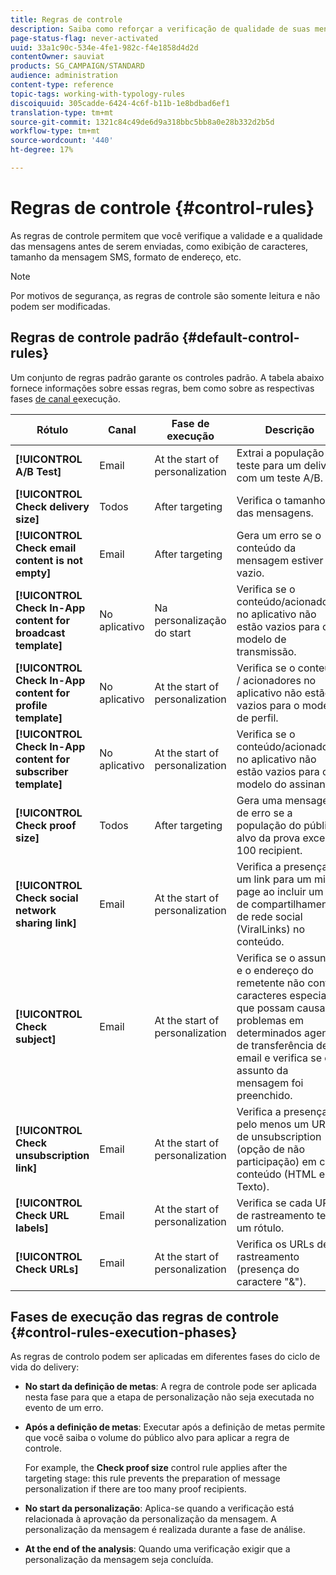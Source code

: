 ```yaml
---
title: Regras de controle
description: Saiba como reforçar a verificação de qualidade de suas mensagens com regras de controle.
page-status-flag: never-activated
uuid: 33a1c90c-534e-4fe1-982c-f4e1858d4d2d
contentOwner: sauviat
products: SG_CAMPAIGN/STANDARD
audience: administration
content-type: reference
topic-tags: working-with-typology-rules
discoiquuid: 305cadde-6424-4c6f-b11b-1e8bdbad6ef1
translation-type: tm+mt
source-git-commit: 1321c84c49de6d9a318bbc5bb8a0e28b332d2b5d
workflow-type: tm+mt
source-wordcount: '440'
ht-degree: 17%

---
```



# Regras de controle {#control-rules}

As regras de controle permitem que você verifique a validade e a qualidade das mensagens antes de serem enviadas, como exibição de caracteres, tamanho da mensagem SMS, formato de endereço, etc.

>[!NOTE]
>
>Por motivos de segurança, as regras de controle são somente leitura e não podem ser modificadas.

## Regras de controle padrão {#default-control-rules}

Um conjunto de regras padrão garante os controles padrão. A tabela abaixo fornece informações sobre essas regras, bem como sobre as respectivas fases [de canal e](#control-rules-execution-phases)execução.

| Rótulo | Canal  | Fase de execução | Descrição |
---------|----------|---------|---------
| **[!UICONTROL A/B Test]** | Email | At the start of personalization | Extrai a população de teste para um delivery com um teste A/B. |
| **[!UICONTROL Check delivery size]** | Todos | After targeting | Verifica o tamanho das mensagens. |
| **[!UICONTROL Check email content is not empty]** | Email | After targeting | Gera um erro se o conteúdo da mensagem estiver vazio. |
| **[!UICONTROL Check In-App content for broadcast template]** | No aplicativo | Na personalização do start | Verifica se o conteúdo/acionadores no aplicativo não estão vazios para o modelo de transmissão. |
| **[!UICONTROL Check In-App content for profile template]** | No aplicativo | At the start of personalization | Verifica se o conteúdo / acionadores no aplicativo não estão vazios para o modelo de perfil. |
| **[!UICONTROL Check In-App content for subscriber template]** | No aplicativo | At the start of personalization | Verifica se o conteúdo/acionadores no aplicativo não estão vazios para o modelo do assinante. |
| **[!UICONTROL Check proof size]** | Todos | After targeting | Gera uma mensagem de erro se a população do público alvo da prova exceder 100 recipient. |
| **[!UICONTROL Check social network sharing link]** | Email | At the start of personalization | Verifica a presença de um link para um mirror page ao incluir um link de compartilhamento de rede social (ViralLinks) no conteúdo. |
| **[!UICONTROL Check subject]** | Email | At the start of personalization | Verifica se o assunto e o endereço do remetente não contêm caracteres especiais que possam causar problemas em determinados agentes de transferência de email e verifica se o assunto da mensagem foi preenchido. |
| **[!UICONTROL Check unsubscription link]** | Email | At the start of personalization | Verifica a presença de pelo menos um URL de unsubscription (opção de não participação) em cada conteúdo (HTML e Texto). |
| **[!UICONTROL Check URL labels]** | Email | At the start of personalization | Verifica se cada URL de rastreamento tem um rótulo. |
| **[!UICONTROL Check URLs]** | Email | At the start of personalization | Verifica os URLs de rastreamento (presença do caractere &quot;&amp;&quot;). |

## Fases de execução das regras de controle {#control-rules-execution-phases}

As regras de controlo podem ser aplicadas em diferentes fases do ciclo de vida do delivery:

* **No start da definição de metas**: A regra de controle pode ser aplicada nesta fase para que a etapa de personalização não seja executada no evento de um erro.

* **Após a definição de metas**: Executar após a definição de metas permite que você saiba o volume do público alvo para aplicar a regra de controle.

   For example, the **Check proof size** control rule applies after the targeting stage: this rule prevents the preparation of message personalization if there are too many proof recipients.

* **No start da personalização**: Aplica-se quando a verificação está relacionada à aprovação da personalização da mensagem. A personalização da mensagem é realizada durante a fase de análise.

* **At the end of the analysis**: Quando uma verificação exigir que a personalização da mensagem seja concluída.
